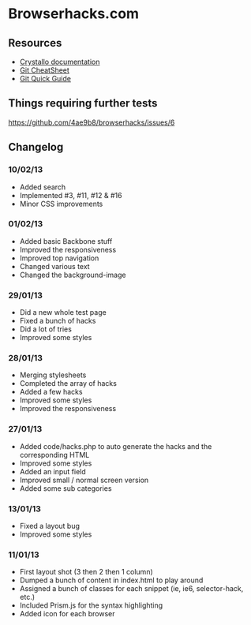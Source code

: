 Browserhacks.com
================

Resources
---------

* [Crystallo documentation](http://timpietrusky.github.com/crystallo/)
* [Git CheatSheet](http://gitref.org/remotes/)
* [Git Quick Guide](http://rogerdudler.github.com/git-guide/)

Things requiring further tests
------------------------------

https://github.com/4ae9b8/browserhacks/issues/6

Changelog
------------------------------

### 10/02/13
* Added search
* Implemented #3, #11, #12 & #16
* Minor CSS improvements

### 01/02/13
* Added basic Backbone stuff
* Improved the responsiveness
* Improved top navigation
* Changed various text
* Changed the background-image

### 29/01/13
* Did a new whole test page
* Fixed a bunch of hacks
* Did a lot of tries
* Improved some styles

### 28/01/13
* Merging stylesheets
* Completed the array of hacks
* Added a few hacks
* Improved some styles
* Improved the responsiveness

### 27/01/13
* Added code/hacks.php to auto generate the hacks and the corresponding HTML
* Improved some styles
* Added an input field
* Improved small / normal screen version
* Added some sub categories

### 13/01/13
* Fixed a layout bug
* Improved some styles

### 11/01/13
* First layout shot (3 then 2 then 1 column)
* Dumped a bunch of content in index.html to play around
* Assigned a bunch of classes for each snippet (ie, ie6, selector-hack, etc.)
* Included Prism.js for the syntax highlighting
* Added icon for each browser
